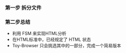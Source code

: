 ### 第一步 拆分文件



### 第二步总结
* 利用 FSM 来实现HTML分析
* 在HTML标准中，已经规定了 HTML 状态
* Toy-Browser 只会挑选其中的一部分，完成一个简易版本